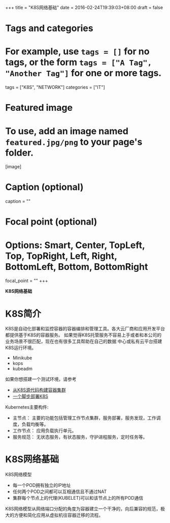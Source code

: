 +++
title = "K8S网络基础"
date = 2016-02-24T19:39:03+08:00
draft = false

# Tags and categories
# For example, use `tags = []` for no tags, or the form `tags = ["A Tag", "Another Tag"]` for one or more tags.
tags = ["K8S", "NETWORK"]
categories = ["IT"]

# Featured image
# To use, add an image named `featured.jpg/png` to your page's folder. 
[image]
  # Caption (optional)
  caption = ""

  # Focal point (optional)
  # Options: Smart, Center, TopLeft, Top, TopRight, Left, Right, BottomLeft, Bottom, BottomRight
  focal_point = ""
+++


**K8S网络基础**

# K8S简介

K8S是自动化部署和监控容器的容器编排和管理工具。各大云厂商和应用开发平台都提供基于K8S的容器服务。
如果觉得K8S托管服务不容易上手或者和本公司的业务场景不很匹配，现在也有很多工具帮助在自己的数据
中心或私有云平台搭建K8S运行环境。

- Minikube
- kops
- kubeadm

如果你想搭建一个测试环境，请参考

- [从K8S源代码构建容器集群](https://wubigo.com/post/2016-02-03-k8s-local-development-setup/)
- [一个脚步部署K8S](https://wubigo.com/post/2011-01-01-shell-script#deploy-k8s-master)

Kubernetes主要构件:

- 主节点： 主要的功能包括管理工作节点集群，服务部署，服务发现，工作调度，负载均衡等。
- 工作节点： 应用负载执行单元。
- 服务规范： 无状态服务，有状态服务，守护进程服务，定时任务等。
    
# K8S网络基础

K8S网络模型

- 每一个POD拥有独立的IP地址
- 任何两个POD之间都可以互相通信且不通过NAT
- 集群每个节点上的代理(KUBELET)可以和该节点上的所有POD通信

K8S网络模型从网络端口分配的角度为容器建立一个干净的，向后兼容的规范，极大的方便和简化应用从虚拟机往容器迁移的流程。